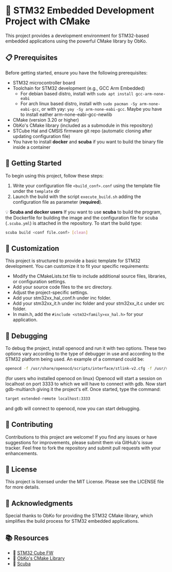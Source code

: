 # 🔧 STM32 Embedded Development Project with CMake
This project provides a development environment for STM32-based embedded applications using the powerful CMake library by ObKo.

## 📋 Prerequisites
Before getting started, ensure you have the following prerequisites:

- STM32 microcontroller board
- Toolchain for STM32 development (e.g., GCC Arm Embedded)
   * For debian based distro, install with `sudo apt install gcc-arm-none-eabi`
   * For arch linux based distro, install with `sudo pacman -Sy arm-none-eabi-gcc`, or with yay: `yay -Sy arm-none-eabi-gcc`. Maybe you have to install eather arm-none-eabi-gcc-newlib
- CMake (version 3.20 or higher)
- ObKo's CMake library (included as a submodule in this repository)
- STCube Hal and CMSIS firmware git repo (automatic cloning after updating configuration file)
- You have to install **docker** and **scuba** if you want to build the binary file inside a container

## 🚀 Getting Started
To begin using this project, follow these steps:

1. Write your configuration file `<build_conf>.conf` using the template file under the `template` dir
2. Launch the build with the script `execute_build.sh` adding the configuration file as parameter (**required**).

💡 **Scuba and docker users**
If you want to use **scuba** to build the program, the Dockerfile for building the image and the configuration file for scuba (`.scuba.yml`) is attached in the repository. To start the build type:

```bash
scuba build <conf file.conf> [clean]
```
## 🚧 Customization
This project is structured to provide a basic template for STM32 development. You can customize it to fit your specific requirements:

- Modify the CMakeLists.txt file to include additional source files, libraries, or configuration settings.
- Add your source code files to the src directory.
- Adjust the project-specific settings.
- Add your stm32<family>xx_hal_conf.h under inc folder.
- Add your stm32<family>xx_it.h under inc folder and your stm32<family>xx_it.c under src folder.
- In main.h, add the `#include <stm32<family>xx_hal.h>` for your application.

## 🐛 Debugging
To debug the project, install openocd and run it with two options. These two options vary according to the type of debugger in use and according to the STM32 platform being used. An example of a command could be:

``` bash
openocd -f /usr/share/openocd/scripts/interface/stlink-v2.cfg -f /usr/share/openocd/scripts/target/stm32f1x.cfg
```

(for users who installed openocd on linux) Openocd will start a session on localhost on port 3333 to which we will have to connect with gdb. Now start gdb-multiarch giving it the project's elf. Once started, type the command:

``` bash
target extended-remote localhost:3333
```
and gdb will connect to openocd, now you can start debugging.

## 🤝 Contributing
Contributions to this project are welcome! If you find any issues or have suggestions for improvements, please submit them via GitHub's issue tracker. Feel free to fork the repository and submit pull requests with your enhancements.

## 📄 License
This project is licensed under the MIT License. Please see the LICENSE file for more details.

## 🙏 Acknowledgments
Special thanks to ObKo for providing the STM32 CMake library, which simplifies the build process for STM32 embedded applications.

## 📚 Resources
- 🔗 [STM32 Cube FW](https://github.com/STMicroelectronics)
- 🔗 [ObKo's CMake Library](https://github.com/ObKo/stm32-cmake)
- 🔗 [Scuba](https://github.com/JonathonReinhart/scuba)

